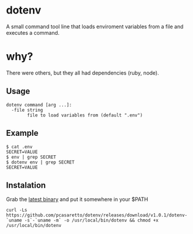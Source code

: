 # dotenv

A small command tool line that loads enviroment variables from a file and executes a command.

# why?

There were others, but they all had dependencies (ruby, node).

## Usage

```
dotenv command [arg ...]:
  -file string
    	file to load variables from (default ".env")
```

## Example

```
$ cat .env
SECRET=VALUE
$ env | grep SECRET 
$ dotenv env | grep SECRET
SECRET=VALUE
```

## Instalation

Grab the [latest binary](https://github.com/pcasaretto/dotenv/releases/latest) and put it somewhere in your $PATH

```
curl -Ls https://github.com/pcasaretto/dotenv/releases/download/v1.0.1/dotenv-`uname -s`-`uname -m` -o /usr/local/bin/dotenv && chmod +x /usr/local/bin/dotenv
```
